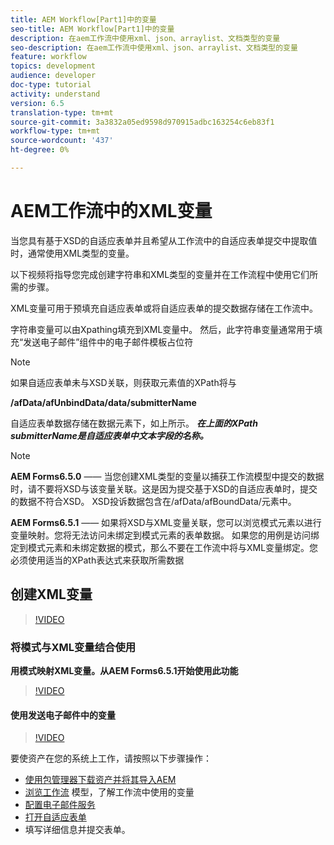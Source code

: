```yaml
---
title: AEM Workflow[Part1]中的变量
seo-title: AEM Workflow[Part1]中的变量
description: 在aem工作流中使用xml、json、arraylist、文档类型的变量
seo-description: 在aem工作流中使用xml、json、arraylist、文档类型的变量
feature: workflow
topics: development
audience: developer
doc-type: tutorial
activity: understand
version: 6.5
translation-type: tm+mt
source-git-commit: 3a3832a05ed9598d970915adbc163254c6eb83f1
workflow-type: tm+mt
source-wordcount: '437'
ht-degree: 0%

---
```



# AEM工作流中的XML变量

当您具有基于XSD的自适应表单并且希望从工作流中的自适应表单提交中提取值时，通常使用XML类型的变量。

以下视频将指导您完成创建字符串和XML类型的变量并在工作流程中使用它们所需的步骤。

XML变量可用于预填充自适应表单或将自适应表单的提交数据存储在工作流中。

字符串变量可以由Xpathing填充到XML变量中。 然后，此字符串变量通常用于填充“发送电子邮件”组件中的电子邮件模板占位符

>[!NOTE]
>
>如果自适应表单未与XSD关联，则获取元素值的XPath将与
>
>**/afData/afUnbindData/data/submitterName**

自适应表单数据存储在数据元素下，如上所示。 **_在上面的XPath submitterName是自适应表单中文本字段的名称。_**

>[!NOTE]
>
>**AEM Forms6.5.0**  —— 当您创建XML类型的变量以捕获工作流模型中提交的数据时，请不要将XSD与该变量关联。这是因为提交基于XSD的自适应表单时，提交的数据不符合XSD。 XSD投诉数据包含在/afData/afBoundData/元素中。
>
>**AEM Forms6.5.1**  —— 如果将XSD与XML变量关联，您可以浏览模式元素以进行变量映射。您将无法访问未绑定到模式元素的表单数据。 如果您的用例是访问绑定到模式元素和未绑定数据的模式，那么不要在工作流中将与XML变量绑定。您必须使用适当的XPath表达式来获取所需数据

## 创建XML变量

>[!VIDEO](https://video.tv.adobe.com/v/26440?quality=12?autoplay=1)

### 将模式与XML变量结合使用

**用模式映射XML变量。从AEM Forms6.5.1开始使用此功能**

>[!VIDEO](https://video.tv.adobe.com/v/28098?quality=9&learn=on)

#### 使用发送电子邮件中的变量

>[!VIDEO](https://video.tv.adobe.com/v/26441?quality=12&learn=on)

要使资产在您的系统上工作，请按照以下步骤操作：

* [使用包管理器下载资产并将其导入AEM](assets/xmlandstringvariable.zip)
* [浏览工作流](http://localhost:4502/editor.html/conf/global/settings/workflow/models/vacationrequest.html) 模型，了解工作流中使用的变量
* [配置电子邮件服务](https://helpx.adobe.com/experience-manager/6-5/sites/administering/using/notification.html#ConfiguringtheMailService)
* [打开自适应表单](http://localhost:4502/content/dam/formsanddocuments/applicationfortimeoff/jcr:content?wcmmode=disabled)
* 填写详细信息并提交表单。

